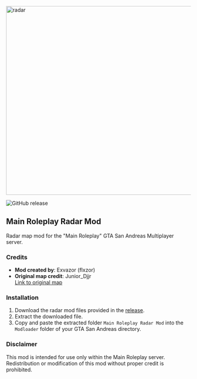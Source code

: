 
<img src="https://github.com/user-attachments/assets/4e800629-d0f4-4bda-8f6d-6c0f7cf0b5c4" alt="radar" width="515" height="515">



![GitHub release](https://img.shields.io/github/v/release/flxzor/mainroleplay-radar)
## Main Roleplay Radar Mod
Radar map mod for the "Main Roleplay" GTA San Andreas Multiplayer server.


### Credits
- **Mod created by**: Exvazor (flxzor)  
- **Original map credit**: Junior_Djjr  
  [Link to original map](https://www.mixmods.com.br/2022/07/proper-radar/)

### Installation
1. Download the radar mod files provided in the [release](https://github.com/flxzor/mainroleplay-radar/releases).  
2. Extract the downloaded file.  
3. Copy and paste the extracted folder `Main Roleplay Radar Mod` into the `Modloader` folder of your GTA San Andreas directory.

### Disclaimer
This mod is intended for use only within the Main Roleplay server. Redistribution or modification of this mod without proper credit is prohibited.
